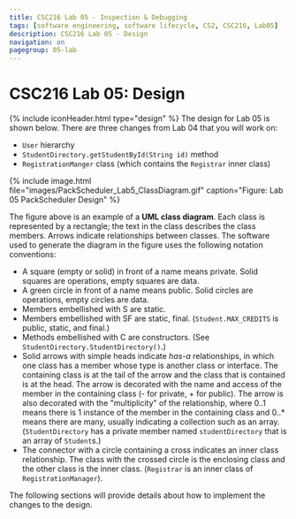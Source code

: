 ```yaml
---
title: CSC216 Lab 05 - Inspection & Debugging
tags: [software engineering, software lifecycle, CS2, CSC216, Lab05]
description: CSC216 Lab 05 - Design
navigation: on
pagegroup: 05-lab
---
```

# CSC216 Lab 05: Design
{% include iconHeader.html type="design" %}
The design for Lab 05 is shown below.  There are three changes from Lab 04 that you will work on:

  * `User` hierarchy
  * `StudentDirectory.getStudentById(String id)` method
  * `RegistrationManger` class (which contains the `Registrar` inner class)

{% include image.html file="images/PackScheduler_Lab5_ClassDiagram.gif" caption="Figure: Lab 05 PackScheduler Design" %} 

The figure above is an example of a **UML class diagram**. Each class is represented by a rectangle; the text in the class describes the class members. Arrows indicate relationships between classes. The software used to generate the diagram in the figure uses the following notation conventions:

  * A square (empty or solid) in front of a name means private. Solid squares are operations, empty squares are data.
  * A green circle in front of a name means public. Solid circles are operations, empty circles are data.
  * Members embellished with S are static. 
  * Members embellished with SF are static, final. (`Student.MAX_CREDITS` is public, static, and final.)
  * Methods embellished with C are constructors. (See `StudentDirectory.StudentDirectory()`.)
  * Solid arrows with simple heads indicate *has-a* relationships, in which one class has a member whose type is another class or interface. The containing class is at the tail of the arrow and the class that is contained is at the head. The arrow is decorated with the name and access of the member in the containing class (- for private, + for public). The arrow is also decorated with the "multiplicity" of the relationship, where 0..1 means there is 1 instance of the member in the containing class and 0..* means there are many, usually indicating a collection such as an array. (`StudentDirectory` has a private member named `studentDirectory` that is an array of `Student`s.)
  * The connector with a circle containing a cross indicates an inner class relationship.  The class with the crossed circle is the enclosing class and the other class is the inner class.  (`Registrar` is an inner class of `RegistrationManager`).

The following sections will provide details about how to implement the changes to the design.
